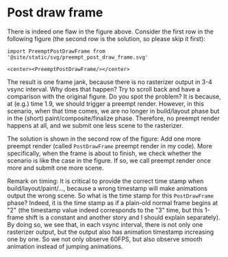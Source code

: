# Post draw frame

There is indeed one flaw in the figure above. Consider the first row in the following figure (the second row is the solution, so please skip it first):

```mdx-code-block
import PreemptPostDrawFrame from '@site/static/svg/preempt_post_draw_frame.svg'

<center><PreemptPostDrawFrame/></center>
```

The result is one frame jank, because there is no rasterizer output in 3-4 vsync interval. Why does that happen? Try to scroll back and have a comparison with the original figure. Do you spot the problem? It is because, at (e.g.) time 1.9, we should trigger a preempt render. However, in this scenario, when that time comes, we are no longer in build/layout phase but in the (short) paint/composite/finalize phase. Therefore, no preempt render happens at all, and we submit one less scene to the rasterizer.

The solution is shown in the second row of the figure: Add one more preempt render (called `PostDrawFrame` preempt render in my code). More specifically, when the frame is about to finish, we check whether the scenario is like the case in the figure. If so, we call preempt render once more and submit one more scene.

Remark on timing: It is critical to provide the correct time stamp when build/layout/paint/..., because a wrong timestamp will make animations output the wrong scene. So what is the time stamp for this `PostDrawFrame` phase? Indeed, it is the time stamp as if a plain-old normal frame begins at "2" (the timestamp value indeed corresponds to the "3" time, but this 1-frame shift is a constant and another story and I should explain separately). By doing so, we see that, in each vsync interval, there is not only one rasterizer output, but the output also has animation timestamp increasing one by one. So we not only observe 60FPS, but also observe smooth animation instead of jumping animations.